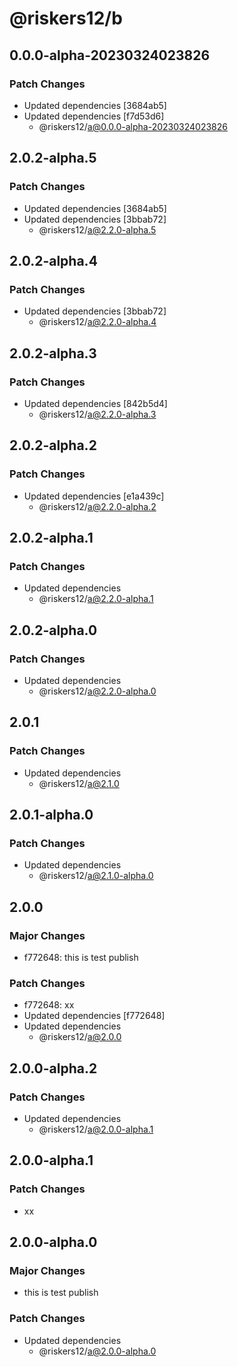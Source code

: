 # @riskers12/b

## 0.0.0-alpha-20230324023826

### Patch Changes

- Updated dependencies [3684ab5]
- Updated dependencies [f7d53d6]
  - @riskers12/a@0.0.0-alpha-20230324023826

## 2.0.2-alpha.5

### Patch Changes

- Updated dependencies [3684ab5]
- Updated dependencies [3bbab72]
  - @riskers12/a@2.2.0-alpha.5

## 2.0.2-alpha.4

### Patch Changes

- Updated dependencies [3bbab72]
  - @riskers12/a@2.2.0-alpha.4

## 2.0.2-alpha.3

### Patch Changes

- Updated dependencies [842b5d4]
  - @riskers12/a@2.2.0-alpha.3

## 2.0.2-alpha.2

### Patch Changes

- Updated dependencies [e1a439c]
  - @riskers12/a@2.2.0-alpha.2

## 2.0.2-alpha.1

### Patch Changes

- Updated dependencies
  - @riskers12/a@2.2.0-alpha.1

## 2.0.2-alpha.0

### Patch Changes

- Updated dependencies
  - @riskers12/a@2.2.0-alpha.0

## 2.0.1

### Patch Changes

- Updated dependencies
  - @riskers12/a@2.1.0

## 2.0.1-alpha.0

### Patch Changes

- Updated dependencies
  - @riskers12/a@2.1.0-alpha.0

## 2.0.0

### Major Changes

- f772648: this is test publish

### Patch Changes

- f772648: xx
- Updated dependencies [f772648]
- Updated dependencies
  - @riskers12/a@2.0.0

## 2.0.0-alpha.2

### Patch Changes

- Updated dependencies
  - @riskers12/a@2.0.0-alpha.1

## 2.0.0-alpha.1

### Patch Changes

- xx

## 2.0.0-alpha.0

### Major Changes

- this is test publish

### Patch Changes

- Updated dependencies
  - @riskers12/a@2.0.0-alpha.0

